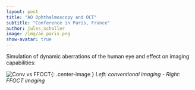 ```yaml
---
layout: post
title: "AO Ophthalmoscopy and OCT"
subtitle: "Conference in Paris, France"
author: jules_scholler
image: /img/ao_paris.png
show-avatar: true
---
```


Simulation of dynamic aberrations of the human eye and effect on imaging capabilities:

![Conv vs FFOCT](../img/patient_44.gif){: .center-image }
*Left: conventional imaging - Right: FFOCT imaging*
